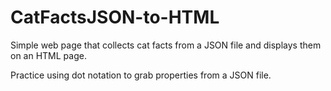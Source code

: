 # CatFactsJSON-to-HTML

Simple web page that collects cat facts from a JSON file and displays them on an HTML page. 

Practice using dot notation to grab properties from a JSON file. 
